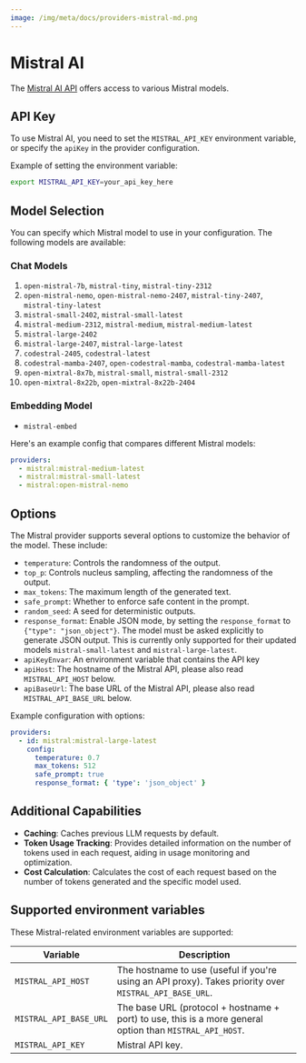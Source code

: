 ```yaml
---
image: /img/meta/docs/providers-mistral-md.png
---
```

# Mistral AI

The [Mistral AI API](https://docs.mistral.ai/api/) offers access to various Mistral models.

## API Key

To use Mistral AI, you need to set the `MISTRAL_API_KEY` environment variable, or specify the `apiKey` in the provider configuration.

Example of setting the environment variable:

```sh
export MISTRAL_API_KEY=your_api_key_here
```

## Model Selection

You can specify which Mistral model to use in your configuration. The following models are available:

### Chat Models

1. `open-mistral-7b`, `mistral-tiny`, `mistral-tiny-2312`
2. `open-mistral-nemo`, `open-mistral-nemo-2407`, `mistral-tiny-2407`, `mistral-tiny-latest`
3. `mistral-small-2402`, `mistral-small-latest`
4. `mistral-medium-2312`, `mistral-medium`, `mistral-medium-latest`
5. `mistral-large-2402`
6. `mistral-large-2407`, `mistral-large-latest`
7. `codestral-2405`, `codestral-latest`
8. `codestral-mamba-2407`, `open-codestral-mamba`, `codestral-mamba-latest`
9. `open-mixtral-8x7b`, `mistral-small`, `mistral-small-2312`
10. `open-mixtral-8x22b`, `open-mixtral-8x22b-2404`

### Embedding Model

- `mistral-embed`

Here's an example config that compares different Mistral models:

```yaml
providers:
  - mistral:mistral-medium-latest
  - mistral:mistral-small-latest
  - mistral:open-mistral-nemo
```

## Options

The Mistral provider supports several options to customize the behavior of the model. These include:

- `temperature`: Controls the randomness of the output.
- `top_p`: Controls nucleus sampling, affecting the randomness of the output.
- `max_tokens`: The maximum length of the generated text.
- `safe_prompt`: Whether to enforce safe content in the prompt.
- `random_seed`: A seed for deterministic outputs.
- `response_format`: Enable JSON mode, by setting the `response_format` to `{"type": "json_object"}`. The model must be asked explicitly to generate JSON output. This is currently only supported for their updated models `mistral-small-latest` and `mistral-large-latest`.
- `apiKeyEnvar`: An environment variable that contains the API key
- `apiHost`: The hostname of the Mistral API, please also read `MISTRAL_API_HOST` below.
- `apiBaseUrl`: The base URL of the Mistral API, please also read `MISTRAL_API_BASE_URL` below.

Example configuration with options:

```yaml
providers:
  - id: mistral:mistral-large-latest
    config:
      temperature: 0.7
      max_tokens: 512
      safe_prompt: true
      response_format: { 'type': 'json_object' }
```

## Additional Capabilities

- **Caching**: Caches previous LLM requests by default.
- **Token Usage Tracking**: Provides detailed information on the number of tokens used in each request, aiding in usage monitoring and optimization.
- **Cost Calculation**: Calculates the cost of each request based on the number of tokens generated and the specific model used.

## Supported environment variables

These Mistral-related environment variables are supported:

| Variable               | Description                                                                                              |
| ---------------------- | -------------------------------------------------------------------------------------------------------- |
| `MISTRAL_API_HOST`     | The hostname to use (useful if you're using an API proxy). Takes priority over `MISTRAL_API_BASE_URL`.   |
| `MISTRAL_API_BASE_URL` | The base URL (protocol + hostname + port) to use, this is a more general option than `MISTRAL_API_HOST`. |
| `MISTRAL_API_KEY`      | Mistral API key.                                                                                         |
